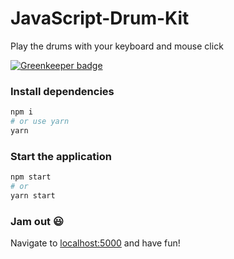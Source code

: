 # JavaScript-Drum-Kit
Play the drums with your keyboard and mouse click

[![Greenkeeper badge](https://badges.greenkeeper.io/sethbergman/JavaScript-Drum-Kit.svg)](https://greenkeeper.io/)

### Install dependencies

```bash
npm i
# or use yarn
yarn
```

### Start the application

```bash
npm start
# or
yarn start
```

### Jam out :smiley:

Navigate to [localhost:5000](http://localhost:5000) and have fun!
